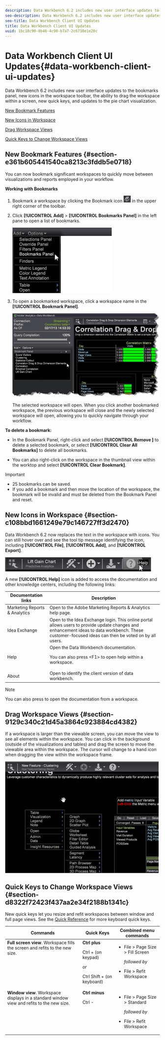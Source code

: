 ```yaml
---
description: Data Workbench 6.2 includes new user interface updates to the bookmarks panel, new icons in the workspace toolbar, the ability to drag the workspace within a screen, new quick keys, and updates to the pie chart visualization.
seo-description: Data Workbench 6.2 includes new user interface updates to the bookmarks panel, new icons in the workspace toolbar, the ability to drag the workspace within a screen, new quick keys, and updates to the pie chart visualization.
seo-title: Data Workbench Client UI Updates
title: Data Workbench Client UI Updates
uuid: 1bc18c90-8b46-4c90-b7a7-2c6710e1e28c
---
```


# Data Workbench Client UI Updates{#data-workbench-client-ui-updates}

Data Workbench 6.2 includes new user interface updates to the bookmarks panel, new icons in the workspace toolbar, the ability to drag the workspace within a screen, new quick keys, and updates to the pie chart visualization.

[New Bookmark Features](../../../../home/c-release-notes-insight/c-release-notes-insight-62/c-6-2-features/c-ui-upgrades-6-2.md#section-e361b605441540ca8213c3fddb5e0718)

[New Icons in Workspace](../../../../home/c-release-notes-insight/c-release-notes-insight-62/c-6-2-features/c-ui-upgrades-6-2.md#section-c108bbd1661249e79c146727ff3d2470)

[Drag Workspace Views](../../../../home/c-release-notes-insight/c-release-notes-insight-62/c-6-2-features/c-ui-upgrades-6-2.md#section-9129c340c21d45a3864c923884cd4382)

[Quick Keys to Change Workspace Views](../../../../home/c-release-notes-insight/c-release-notes-insight-62/c-6-2-features/c-ui-upgrades-6-2.md#section-d8322f72423f437aa2e34f2188b1341c)

## New Bookmark Features {#section-e361b605441540ca8213c3fddb5e0718}

You can now bookmark significant workspaces to quickly move between visualizations and reports employed in your workflow.

**Working with Bookmarks**

1. Bookmark a workspace by clicking the Bookmark icon ![](assets/bookmark_icon.png) in the upper right corner of the toolbar. 
1. Click **[!UICONTROL Add]** > **[!UICONTROL Bookmarks Panel]** in the left pane to open a list of bookmarks.

   ![](assets/bookmarks_panel.png)

1. To open a bookmarked workspace, click a workspace name in the **[!UICONTROL Bookmark Panel]**.

   ![](assets/bookmarks_panel_left.png)

   The selected workspace will open. When you click another bookmarked workspace, the previous workspace will close and the newly selected workspace will open, allowing you to quickly navigate through your workflow.

**To delete a bookmark:**

* In the Bookmark Panel, right-click and select **[!UICONTROL Remove <bookmark title>]** to delete a selected bookmark, or select **[!UICONTROL Clear All Bookmarks]** to delete all bookmarks. 

* You can also right-click on the workspace in the thumbnail view within the worktop and select **[!UICONTROL Clear Bookmark]**.

>[!IMPORTANT]
>
>* 25 bookmarks can be saved. 
>* If you add a bookmark and then move the location of the workspace, the bookmark will be invalid and must be deleted from the Bookmark Panel and reset. 
>

## New Icons in Workspace {#section-c108bbd1661249e79c146727ff3d2470}

Data Workbench 6.2 now replaces the text in the workspace with icons. You can still hover over and see the tool tip message identifying the icon, including **[!UICONTROL File]**, **[!UICONTROL Add]**, and **[!UICONTROL Export]**.

![](assets/new_icons.png)

A new **[!UICONTROL Help]** icon is added to access the documentation and other knowledge centers, including the following links: 

<table id="table_64BBC67B1BB44B1197FF7E5E7B067696"> 
 <thead> 
  <tr> 
   <th colname="col1" class="entry"> Documentation links </th> 
   <th colname="col2" class="entry"> Description </th> 
  </tr>
 </thead>
 <tbody> 
  <tr> 
   <td colname="col1"> Marketing Reports &amp; Analytics </td> 
   <td colname="col2">Open to the <span class="uicontrol"> Adobe Marketing Reports &amp; Analytics</span> help page. </td> 
  </tr> 
  <tr> 
   <td colname="col1"> Idea Exchange </td> 
   <td colname="col2">Open to the <span class="uicontrol"> Idea Exchange login</span>. This online portal allows users to provide update changes and enhancement ideas to data workbench. These customer-focused ideas can then be voted on by all users. </td> 
  </tr> 
  <tr> 
   <td colname="col1"> Help </td> 
   <td colname="col2">Open the <span class="uicontrol"> Data Workbench documentation</span>. <p>You can also press <span class="uicontrol"> &lt;F1&gt;</span> to open help within a workspace. </p> </td> 
  </tr> 
  <tr> 
   <td colname="col1"> About </td> 
   <td colname="col2">Open to identify the <span class="uicontrol"> client version</span> of data workbench. </td> 
  </tr> 
 </tbody> 
</table>

>[!NOTE]
>
>You can also press <F1> to open the documentation from a workspace.

## Drag Workspace Views {#section-9129c340c21d45a3864c923884cd4382}

If a workspace is larger than the viewable screen, you can move the view to see all elements within the workspace. You can click in the background (outside of the visualizations and tables) and drag the screen to move the viewable area within the workspace. The cursor will change to a hand icon when dragging the view within the workspace frame.

![](assets/drag_workspace.png)

## Quick Keys to Change Workspace Views {#section-d8322f72423f437aa2e34f2188b1341c}

New quick keys let you resize and refit workspaces between window and full page views. See the [Quick Reference](http://marketing.adobe.com/resources/help/en_US/insight/client/?f=c_qk_ref) for more keyboard quick keys. 

<table id="table_A01C514C99F043338D183A6839E03DEA"> 
 <thead> 
  <tr> 
   <th colname="col1" class="entry"> Commands </th> 
   <th colname="col2" class="entry"> Quick Keys </th> 
   <th colname="col3" class="entry"> Combined menu commands </th> 
  </tr>
 </thead>
 <tbody> 
  <tr valign="top"> 
   <td colname="col1"><b>Full screen view</b>. Workspace fills the screen and refits to the new size. </td> 
   <td colname="col2"><b>Ctrl plus</b> <p>Ctrl + (on keypad) </p> <p><i>or</i> </p> <p>Ctrl Shift + (on keyboard) </p> </td> 
   <td colname="col3"> 
    <ul id="ul_C7C731B894D946D9916F50806F015857"> 
     <li id="li_452B4C119B1A40038A408CFFC53653A9">File &gt; Page Size &gt; Fill Screen <p><i>followed by</i> </p> </li> 
     <li id="li_DE9B8B31B9F24A6AA68A1D0DB886B501">File &gt; Refit Workspace </li> 
    </ul> </td> 
  </tr> 
  <tr valign="top"> 
   <td colname="col1"><b>Window view</b>. Workspace displays in a standard window view and refits to the new size. </td> 
   <td colname="col2"><b>Ctrl minus</b> <p>Ctrl - </p> </td> 
   <td colname="col3"> 
    <ul id="ul_3474B9EFD69343C09BC84E485D896C28"> 
     <li id="li_820BAED76FF24A5785E6D89C5C692DD5">File &gt; Page Size &gt; Standard <p><i>followed by</i> </p> </li> 
     <li id="li_337789F282CE4C2C990C67B115782454">File &gt; Refit Workspace </li> 
    </ul> </td> 
  </tr> 
 </tbody> 
</table>

